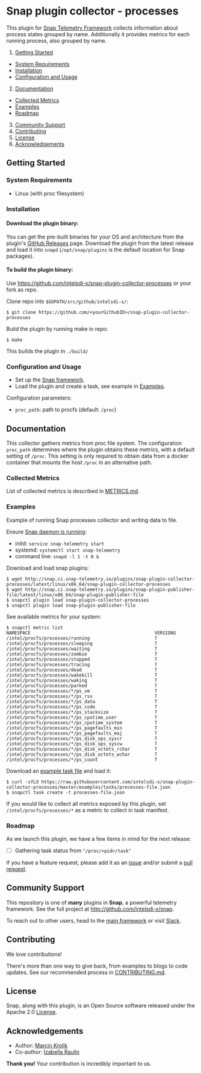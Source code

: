 # Snap plugin collector - processes

This plugin for [Snap Telemetry Framework](http://github.com/intelsdi-x/snap) collects information about process states grouped by name. Additionally it provides metrics for each running process, also grouped by name.

1. [Getting Started](#getting-started)
  * [System Requirements](#system-requirements)
  * [Installation](#installation)
  * [Configuration and Usage](#configuration-and-usage)
2. [Documentation](#documentation)
  * [Collected Metrics](#collected-metrics)
  * [Examples](#examples)
  * [Roadmap](#roadmap)
3. [Community Support](#community-support)
4. [Contributing](#contributing)
5. [License](#license)
6. [Acknowledgements](#acknowledgements)

## Getting Started
### System Requirements

 - Linux (with proc filesystem)

### Installation

#### Download the plugin binary:

You can get the pre-built binaries for your OS and architecture from the plugin's [GitHub Releases](https://github.com/intelsdi-x/snap-plugin-collector-processes/releasess) page. Download the plugin from the latest release and load it into `snapd` (`/opt/snap/plugins` is the default location for Snap packages).
#### To build the plugin binary:
Use https://github.com/intelsdi-x/snap-plugin-collector-processes or your fork as repo.

Clone repo into `$GOPATH/src/github/intelsdi-x/`:
```
$ git clone https://github.com/<yourGithubID>/snap-plugin-collector-processes
```
Build the plugin by running make in repo:
```
$ make
```
This builds the plugin in `./build/`

### Configuration and Usage
* Set up the [Snap framework](https://github.com/intelsdi-x/snap/blob/master/README.md#getting-started).
* Load the plugin and create a task, see example in [Examples](https://github.com/intelsdi-x/snap-plugin-collector-processes/blob/master/README.md#examples).

Configuration parameters:

- `proc_path`: path to procfs (default: `/proc`)

## Documentation

This collector gathers metrics from proc file system. The configuration `proc_path` determines where the plugin obtains these metrics, with a default setting of `/proc`. This setting is only required to obtain data from a docker container that mounts the host `/proc` in an alternative path.

### Collected Metrics
List of collected metrics is described in [METRICS.md](https://github.com/intelsdi-x/snap-plugin-collector-processes/blob/master/METRICS.md).

### Examples

Example of running Snap processes collector and writing data to file.

Ensure [Snap daemon is running](https://github.com/intelsdi-x/snap#running-snap):
* initd: `service snap-telemetry start`
* systemd: `systemctl start snap-telemetry`
* command line: `snapd -l 1 -t 0 &`

Download and load snap plugins:
```
$ wget http://snap.ci.snap-telemetry.io/plugins/snap-plugin-collector-processes/latest/linux/x86_64/snap-plugin-collector-processes
$ wget http://snap.ci.snap-telemetry.io/plugins/snap-plugin-publisher-file/latest/linux/x86_64/snap-plugin-publisher-file
$ snapctl plugin load snap-plugin-collector-processes
$ snapctl plugin load snap-plugin-publisher-file
```
See available metrics for your system:
```
$ snapctl metric list
NAMESPACE                                              VERSIONS
/intel/procfs/processes/running                        7
/intel/procfs/processes/sleeping                       7
/intel/procfs/processes/waiting                        7
/intel/procfs/processes/zombie                         7
/intel/procfs/processes/stopped                        7
/intel/procfs/processes/tracing                        7
/intel/procfs/processes/dead                           7
/intel/procfs/processes/wakekill                       7
/intel/procfs/processes/waking                         7
/intel/procfs/processes/parked                         7
/intel/procfs/processes/*/ps_vm                        7
/intel/procfs/processes/*/ps_rss                       7
/intel/procfs/processes/*/ps_data                      7
/intel/procfs/processes/*/ps_code                      7
/intel/procfs/processes/*/ps_stacksize                 7
/intel/procfs/processes/*/ps_cputime_user              7
/intel/procfs/processes/*/ps_cputime_system            7
/intel/procfs/processes/*/ps_pagefaults_min            7
/intel/procfs/processes/*/ps_pagefaults_maj            7
/intel/procfs/processes/*/ps_disk_ops_syscr            7
/intel/procfs/processes/*/ps_disk_ops_syscw            7
/intel/procfs/processes/*/ps_disk_octets_rchar         7
/intel/procfs/processes/*/ps_disk_octets_wchar         7
/intel/procfs/processes/*/ps_count                     7
```


Download an [example task file](https://github.com/intelsdi-x/snap-plugin-collector-processes/blob/master/examples/tasks/) and load it:
```
$ curl -sfLO https://raw.githubusercontent.com/intelsdi-x/snap-plugin-collector-processes/master/examples/tasks/processes-file.json
$ snapctl task create -t processes-file.json
```

If you would like to collect all metrics exposed by this plugin, set `/intel/procfs/processes/*` as a metric to collect in task manifest.

### Roadmap
As we launch this plugin, we have a few items in mind for the next release:

- [  ] Gathering task status from `"/proc/<pid>/task"`

If you have a feature request, please add it as an [issue](https://github.com/intelsdi-x/snap-plugin-collector-processes/issues/new) and/or submit a [pull request](https://github.com/intelsdi-x/snap-plugin-collector-processes/pulls).

## Community Support
This repository is one of **many** plugins in **Snap**, a powerful telemetry framework. See the full project at http://github.com/intelsdi-x/snap.

To reach out to other users, head to the [main framework](https://github.com/intelsdi-x/snap#community-support) or visit [Slack](http://slack.snap-telemetry.io).

## Contributing
We love contributions!

There's more than one way to give back, from examples to blogs to code updates. See our recommended process in [CONTRIBUTING.md](CONTRIBUTING.md).

## License
Snap, along with this plugin, is an Open Source software released under the Apache 2.0 [License](LICENSE).
## Acknowledgements

* Author: [Marcin Krolik](https://github.com/marcin-krolik)
* Co-author: [Izabella Raulin](https://github.com/IzabellaRaulin)

**Thank you!** Your contribution is incredibly important to us.
